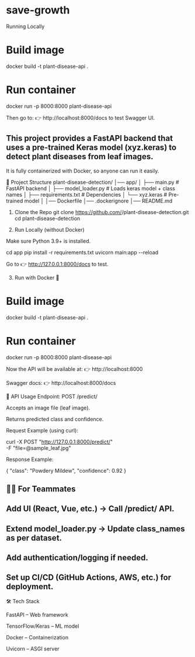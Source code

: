# save-growth
Running Locally
# Build image
docker build -t plant-disease-api .

# Run container
docker run -p 8000:8000 plant-disease-api


Then go to:
👉 http://localhost:8000/docs
 to test Swagger UI.

## This project provides a FastAPI backend that uses a pre-trained Keras model (xyz.keras) to detect plant diseases from leaf images.
It is fully containerized with Docker, so anyone can run it easily.

📂 Project Structure
plant-disease-detection/
│── app/
│   ├── main.py          # FastAPI backend
│   ├── model_loader.py  # Loads keras model + class names
│   ├── requirements.txt # Dependencies
│   └── xyz.keras        # Pre-trained model
│
│── Dockerfile
│── .dockerignore
│── README.md


 1. Clone the Repo
git clone https://github.com/<your-username>/plant-disease-detection.git
cd plant-disease-detection

2. Run Locally (without Docker)

Make sure Python 3.9+ is installed.

cd app
pip install -r requirements.txt
uvicorn main:app --reload


Go to 👉 http://127.0.0.1:8000/docs
 to test.

3. Run with Docker 🐳
# Build image
docker build -t plant-disease-api .

# Run container
docker run -p 8000:8000 plant-disease-api


Now the API will be available at:
👉 http://localhost:8000

Swagger docs:
👉 http://localhost:8000/docs

📡 API Usage
Endpoint: POST /predict/

Accepts an image file (leaf image).

Returns predicted class and confidence.

Request Example (using curl):

curl -X POST "http://127.0.0.1:8000/predict/" \
-F "file=@sample_leaf.jpg"


Response Example:

{
  "class": "Powdery Mildew",
  "confidence": 0.92
}

## 👨‍💻 For Teammates

##    Add UI (React, Vue, etc.) → Call /predict/ API.

##    Extend model_loader.py → Update class_names as per dataset.

##    Add authentication/logging if needed.

##    Set up CI/CD (GitHub Actions, AWS, etc.) for deployment.

🛠 Tech Stack

FastAPI – Web framework

TensorFlow/Keras – ML model

Docker – Containerization

Uvicorn – ASGI server

